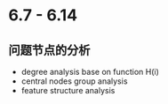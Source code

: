 # 6.7 - 6.14

## 问题节点的分析

- degree analysis base on function H(i)
- central nodes group analysis
- feature structure analysis